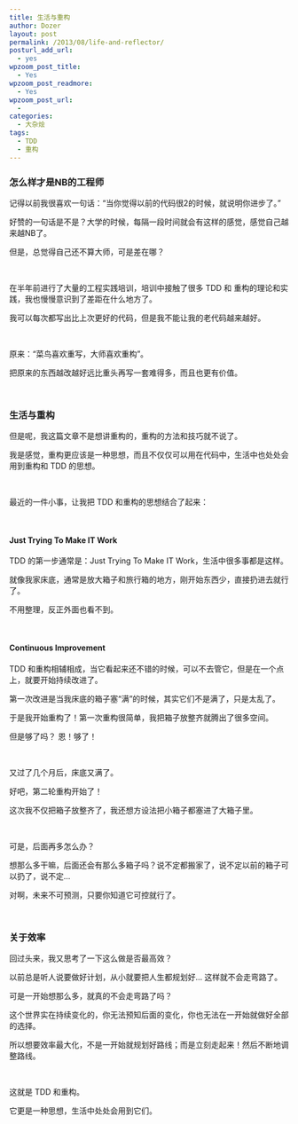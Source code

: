 ```yaml
---
title: 生活与重构
author: Dozer
layout: post
permalink: /2013/08/life-and-reflector/
posturl_add_url:
  - yes
wpzoom_post_title:
  - Yes
wpzoom_post_readmore:
  - Yes
wpzoom_post_url:
  - 
categories:
  - 大杂烩
tags:
  - TDD
  - 重构
---
```


### <span id="NB">怎么样才是NB的工程师</span>

记得以前我很喜欢一句话：“当你觉得以前的代码很2的时候，就说明你进步了。”

好赞的一句话是不是？大学的时候，每隔一段时间就会有这样的感觉，感觉自己越来越NB了。

但是，总觉得自己还不算大师，可是差在哪？

<!--more-->

&nbsp;

在半年前进行了大量的工程实践培训，培训中接触了很多 TDD 和 重构的理论和实践，我也慢慢意识到了差距在什么地方了。

我可以每次都写出比上次更好的代码，但是我不能让我的老代码越来越好。

&nbsp;

原来：“菜鸟喜欢重写，大师喜欢重构”。

把原来的东西越改越好远比重头再写一套难得多，而且也更有价值。

&nbsp;

### <span id="i">生活与重构</span>

但是呢，我这篇文章不是想讲重构的，重构的方法和技巧就不说了。

我是感觉，重构更应该是一种思想，而且不仅仅可以用在代码中，生活中也处处会用到重构和 TDD 的思想。

&nbsp;

最近的一件小事，让我把 TDD 和重构的思想结合了起来：

&nbsp;

#### <span id="Just_Trying_To_Make_IT_Work">Just Trying To Make IT Work</span>

TDD 的第一步通常是：Just Trying To Make IT Work，生活中很多事都是这样。

就像我家床底，通常是放大箱子和旅行箱的地方，刚开始东西少，直接扔进去就行了。

不用整理，反正外面也看不到。

&nbsp;

#### <span id="Continuous_Improvement">Continuous Improvement</span>

TDD 和重构相辅相成，当它看起来还不错的时候，可以不去管它，但是在一个点上，就要开始持续改进了。

第一次改进是当我床底的箱子塞“满”的时候，其实它们不是满了，只是太乱了。

于是我开始重构了！第一次重构很简单，我把箱子放整齐就腾出了很多空间。

但是够了吗？ 恩！够了！

&nbsp;

又过了几个月后，床底又满了。

好吧，第二轮重构开始了！

这次我不仅把箱子放整齐了，我还想方设法把小箱子都塞进了大箱子里。

&nbsp;

可是，后面再多怎么办？

想那么多干嘛，后面还会有那么多箱子吗？说不定都搬家了，说不定以前的箱子可以扔了，说不定…

对啊，未来不可预测，只要你知道它可控就行了。

&nbsp;

### <span id="i-2">关于效率</span>

回过头来，我又思考了一下这么做是否最高效？

以前总是听人说要做好计划，从小就要把人生都规划好… 这样就不会走弯路了。

可是一开始想那么多，就真的不会走弯路了吗？

这个世界实在持续变化的，你无法预知后面的变化，你也无法在一开始就做好全部的选择。

所以想要效率最大化，不是一开始就规划好路线；而是立刻走起来！然后不断地调整路线。

&nbsp;

这就是 TDD 和重构。

它更是一种思想，生活中处处会用到它们。
